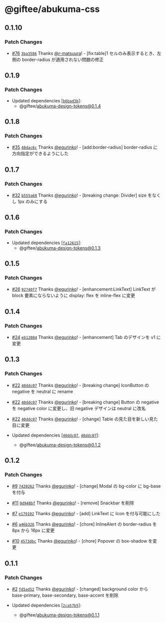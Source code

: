 # @giftee/abukuma-css

## 0.1.10

### Patch Changes

- [#76](https://github.com/giftee/design-system/pull/76) [`3ba3586`](https://github.com/giftee/design-system/commit/3ba3586cb71b05f7dc173bbd2db56efb52a69d3a) Thanks [@r-matsuura](https://github.com/r-matsuura)! - [fix:table]1 セルのみ表示するとき、左側の border-radius が適用されない問題の修正

## 0.1.9

### Patch Changes

- Updated dependencies [[`b6bad3b`](https://github.com/giftee/design-system/commit/b6bad3b592f489a1199c13da7bcaa510e0909994)]:
  - @giftee/abukuma-design-tokens@0.1.4

## 0.1.8

### Patch Changes

- [#35](https://github.com/giftee/design-system/pull/35) [`48dac6c`](https://github.com/giftee/design-system/commit/48dac6c7db69eab31e83a98fbdb50eca8b854139) Thanks [@egurinko](https://github.com/egurinko)! - [add:border-radius] border-radius に方向指定ができるようにした

## 0.1.7

### Patch Changes

- [#32](https://github.com/giftee/design-system/pull/32) [`b555a68`](https://github.com/giftee/design-system/commit/b555a680cc3c81db8a64969cbe856e20fdcd7de2) Thanks [@egurinko](https://github.com/egurinko)! - [breaking change: Divider] size をなくし 1px のみにする

## 0.1.6

### Patch Changes

- Updated dependencies [[`fa12615`](https://github.com/giftee/design-system/commit/fa12615ed178b000295dd270b1713df1d3a86980)]:
  - @giftee/abukuma-design-tokens@0.1.3

## 0.1.5

### Patch Changes

- [#26](https://github.com/giftee/design-system/pull/26) [`92740f7`](https://github.com/giftee/design-system/commit/92740f76f90d6ceeb26ae87cf7b419d965c156ee) Thanks [@egurinko](https://github.com/egurinko)! - [enhancement:LinkText] LinkText が block 要素にならないように display: flex を inline-flex に変更

## 0.1.4

### Patch Changes

- [#24](https://github.com/giftee/design-system/pull/24) [`eb12084`](https://github.com/giftee/design-system/commit/eb12084c54c9221a34b1f061e075f0f505d36d52) Thanks [@egurinko](https://github.com/egurinko)! - [enhancement] Tab のデザインを v1 に変更

## 0.1.3

### Patch Changes

- [#22](https://github.com/giftee/design-system/pull/22) [`40ddc07`](https://github.com/giftee/design-system/commit/40ddc0773da814af28bc5b437b60a99041e18f9b) Thanks [@egurinko](https://github.com/egurinko)! - [breaking change] IconButton の negative を neutral に rename

- [#22](https://github.com/giftee/design-system/pull/22) [`40ddc07`](https://github.com/giftee/design-system/commit/40ddc0773da814af28bc5b437b60a99041e18f9b) Thanks [@egurinko](https://github.com/egurinko)! - [breaking change] Button の negative を negative color に変更し、旧 negative デザインは neutral に改名

- [#22](https://github.com/giftee/design-system/pull/22) [`40ddc07`](https://github.com/giftee/design-system/commit/40ddc0773da814af28bc5b437b60a99041e18f9b) Thanks [@egurinko](https://github.com/egurinko)! - [change] Table の見た目を新しい見た目に変更

- Updated dependencies [[`40ddc07`](https://github.com/giftee/design-system/commit/40ddc0773da814af28bc5b437b60a99041e18f9b), [`40ddc07`](https://github.com/giftee/design-system/commit/40ddc0773da814af28bc5b437b60a99041e18f9b)]:
  - @giftee/abukuma-design-tokens@0.1.2

## 0.1.2

### Patch Changes

- [#9](https://github.com/giftee/design-system/pull/9) [`7420262`](https://github.com/giftee/design-system/commit/74202623aff9ee0f349f11b895c3570fc910e8f2) Thanks [@egurinko](https://github.com/egurinko)! - [change] Modal の bg-color に bg-base を付与

- [#11](https://github.com/giftee/design-system/pull/11) [`9d948bf`](https://github.com/giftee/design-system/commit/9d948bff6bdee49fc0d0ab6e36001c1f10355425) Thanks [@egurinko](https://github.com/egurinko)! - [remove] Snackbar を削除

- [#7](https://github.com/giftee/design-system/pull/7) [`e179102`](https://github.com/giftee/design-system/commit/e179102e096ebcb56acff748a012a5df1506b02e) Thanks [@egurinko](https://github.com/egurinko)! - [add] LinkText に Icon を付与可能にした

- [#6](https://github.com/giftee/design-system/pull/6) [`a46b326`](https://github.com/giftee/design-system/commit/a46b3265b1a108a704981e6cd73a7de23fed2917) Thanks [@egurinko](https://github.com/egurinko)! - [chore] InlineAlert の border-radius を 8px から 16px に変更

- [#10](https://github.com/giftee/design-system/pull/10) [`4573dbc`](https://github.com/giftee/design-system/commit/4573dbcde9e0b749871038c051074d0d36a2eea1) Thanks [@egurinko](https://github.com/egurinko)! - [chore] Popover の box-shadow を変更

## 0.1.1

### Patch Changes

- [#2](https://github.com/giftee/design-system/pull/2) [`fd5ad52`](https://github.com/giftee/design-system/commit/fd5ad52b49ed85ca65e86ace67815721d586e615) Thanks [@egurinko](https://github.com/egurinko)! - [changed] background color から base-primary, base-secondary, base-accent を削除

- Updated dependencies [[`2ca57b5`](https://github.com/giftee/design-system/commit/2ca57b5a155df7e16200fb7fc710030775bb5f43)]:
  - @giftee/abukuma-design-tokens@0.1.1
